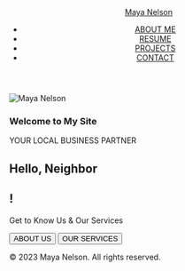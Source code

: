 
<html>
<head>
    <meta charset="UTF-8">
    <meta name="viewport" content="width=device-width, initial-scale=1.0">
    <title>Maya Nelson</title>
    <link rel="stylesheet" href="style.css">
</head>
<body>
    <header>
        <div class="container">
            <div class="logo">
                <a href="#">
                    <div class="square"></div> Maya Nelson
                </a>
            </div>
            <nav>
                <ul>
                    <li><a href="#">ABOUT ME</a></li>
                    <li><a href="#">RESUME</a></li>
                    <li><a href="#">PROJECTS</a></li>
                    <li><a href="#">CONTACT</a></li>
                </ul>
            </nav>
        </div>
    </header>
    <main>
        <div class="container">
            <section class="hero">
                <div class="hero-left">
                    <div class="hero-image">
                        <img src="https://via.placeholder.com/200x200" alt="Maya Nelson">
                    </div>
                    <div class="hero-content">
                        <h3>Welcome to
                            <span>My Site</span>
                        </h3>
                        <p>YOUR LOCAL BUSINESS PARTNER</p>
                        <div class="social">
                            <a href="#">
                                <i class="fab fa-facebook-f"></i>
                            </a>
                            <a href="#">
                                <i class="fab fa-twitter"></i>
                            </a>
                            <a href="#">
                                <i class="fab fa-linkedin-in"></i>
                            </a>
                            <a href="#">
                                <i class="fab fa-instagram"></i>
                            </a>
                        </div>
                    </div>
                </div>
                <div class="hero-right">
                    <h1>Hello,
                        <span>Neighbor</span>
                    </h1>
                    <h2>!</h2>
                    <p>Get to Know Us & Our Services</p>
                    <div class="buttons">
                        <button>ABOUT US</button>
                        <button>OUR SERVICES</button>
                    </div>
                </div>
            </section>
        </div>
    </main>
    <footer>
        <div class="container">
            <p>&copy; 2023 Maya Nelson. All rights reserved.</p>
        </div>
    </footer>
</body>
</html>



